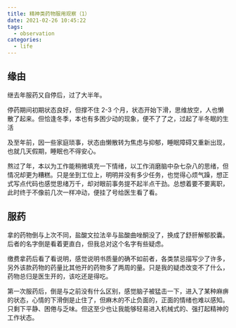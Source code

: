 ```yaml
---
title: 精神类药物服用观察（1）
date: 2021-02-26 10:45:22
tags:
  - observation
categories:
  - life
---
```


## 缘由

继去年服药又自停后，过了大半年。

停药期间初期状态良好，但撑不住 2-3 个月，状态开始下滑，思维放空，人也懒散了起来。但恰逢冬季，本也有多困少动的现象，便不了了之，过起了半冬眠的生活

及至年前，因一些家庭琐事，状态由懒散转为焦虑与抑郁，睡眠障碍又重新出现，也就几天假期，睡眠也不得安心。

熬过了年，本以为工作能稍微填充一下情绪，以工作消磨脑中杂七杂八的思绪，但情况却更为糟糕。只是坐到工位上，明明并没有多少任务，也觉得心烦气躁，想正式写点代码也感觉思绪万千，却对眼前事务提不起半点干劲。总想着要不要离职，此时终于不像前几次一样冲动，便挂了号给医生看了看。

## 服药

拿的药物倒与上次不同，盐酸文拉法辛与盐酸曲唑酮没了，换成了舒肝解郁胶囊。后者的名字倒是看着更直白，但我总对这个名字有些疑虑。

缴费拿药后看了看说明，感觉说明书质量的确不如前者，各类禁忌描写少了许多，另外该款药物的药量比其他开的药物多了两周的量。只是我的疑虑改变不了什么，药物总归是医生开的，该吃还是得吃。

第一次服药后，倒是与之前没有什么区别，感觉脑子被猛击一下，进入了某种麻痹的状态，心情的下滑倒是止住了，但麻木的不止负面的，正面的情绪也难以感知。只剩下平静、困倦与乏味。但这至少也让我能够轻易进入机械式的、强打起精神的工作状态。